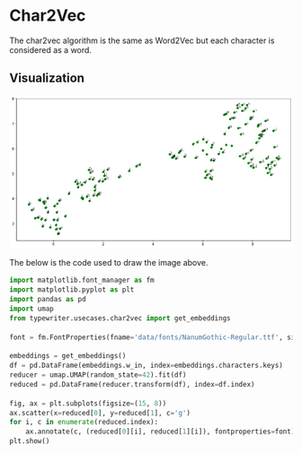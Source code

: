 # Char2Vec

The char2vec algorithm is the same as Word2Vec but each character is considered as a word.

## Visualization

![Visualized by UMAP](./char2vec.png)

The below is the code used to draw the image above.

```py
import matplotlib.font_manager as fm
import matplotlib.pyplot as plt
import pandas as pd
import umap
from typewriter.usecases.char2vec import get_embeddings

font = fm.FontProperties(fname='data/fonts/NanumGothic-Regular.ttf', size=12)

embeddings = get_embeddings()
df = pd.DataFrame(embeddings.w_in, index=embeddings.characters.keys)
reducer = umap.UMAP(random_state=42).fit(df)
reduced = pd.DataFrame(reducer.transform(df), index=df.index)

fig, ax = plt.subplots(figsize=(15, 8))
ax.scatter(x=reduced[0], y=reduced[1], c='g')
for i, c in enumerate(reduced.index):
    ax.annotate(c, (reduced[0][i], reduced[1][i]), fontproperties=font)
plt.show()
```


